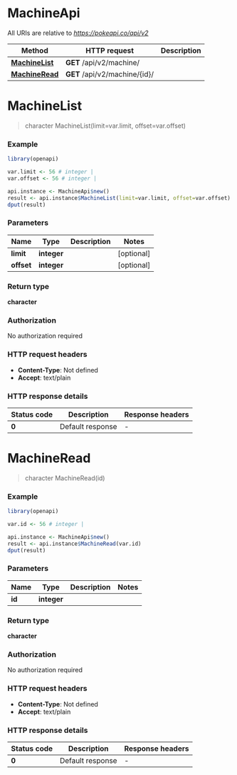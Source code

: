 # MachineApi

All URIs are relative to *https://pokeapi.co/api/v2*

Method | HTTP request | Description
------------- | ------------- | -------------
[**MachineList**](MachineApi.md#MachineList) | **GET** /api/v2/machine/ | 
[**MachineRead**](MachineApi.md#MachineRead) | **GET** /api/v2/machine/{id}/ | 


# **MachineList**
> character MachineList(limit=var.limit, offset=var.offset)



### Example
```R
library(openapi)

var.limit <- 56 # integer | 
var.offset <- 56 # integer | 

api.instance <- MachineApi$new()
result <- api.instance$MachineList(limit=var.limit, offset=var.offset)
dput(result)
```

### Parameters

Name | Type | Description  | Notes
------------- | ------------- | ------------- | -------------
 **limit** | **integer**|  | [optional] 
 **offset** | **integer**|  | [optional] 

### Return type

**character**

### Authorization

No authorization required

### HTTP request headers

 - **Content-Type**: Not defined
 - **Accept**: text/plain

### HTTP response details
| Status code | Description | Response headers |
|-------------|-------------|------------------|
| **0** | Default response |  -  |

# **MachineRead**
> character MachineRead(id)



### Example
```R
library(openapi)

var.id <- 56 # integer | 

api.instance <- MachineApi$new()
result <- api.instance$MachineRead(var.id)
dput(result)
```

### Parameters

Name | Type | Description  | Notes
------------- | ------------- | ------------- | -------------
 **id** | **integer**|  | 

### Return type

**character**

### Authorization

No authorization required

### HTTP request headers

 - **Content-Type**: Not defined
 - **Accept**: text/plain

### HTTP response details
| Status code | Description | Response headers |
|-------------|-------------|------------------|
| **0** | Default response |  -  |

